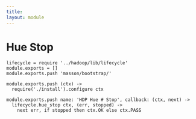 ```yaml
---
title: 
layout: module
---
```


# Hue Stop

    lifecycle = require '../hadoop/lib/lifecycle'
    module.exports = []
    module.exports.push 'masson/bootstrap/'

    module.exports.push (ctx) ->
      require('./install').configure ctx

    module.exports.push name: 'HDP Hue # Stop', callback: (ctx, next) ->
      lifecycle.hue_stop ctx, (err, stopped) ->
        next err, if stopped then ctx.OK else ctx.PASS



